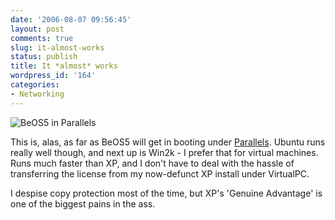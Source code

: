 ```yaml
---
date: '2006-08-07 09:56:45'
layout: post
comments: true
slug: it-almost-works
status: publish
title: It *almost* works
wordpress_id: '164'
categories:
- Networking
---
```



![BeOS5 in Parallels](http://www.phfactor.net/wp-pics/beos.jpg)


This is, alas, as far as BeOS5 will get in booting under [Parallels](http://www.parallels.com/en/products/workstation/mac/). Ubuntu runs really well though, and next up is Win2k - I prefer that for virtual machines. Runs much faster than XP, and I don't have to deal with the hassle of transferring the license from my now-defunct XP install under VirtualPC.

I despise copy protection most of the time, but XP's 'Genuine Advantage' is one of the biggest pains in the ass. 
